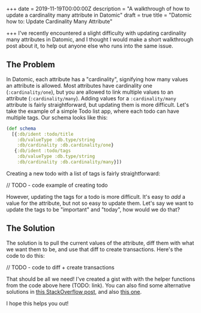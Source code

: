 +++
date = 2019-11-19T00:00:00Z
description = "A walkthrough of how to update a cardinality many attribute in Datomic"
draft = true
title = "Datomic how to: Update Cardinality Many Attribute"

+++
I've recently encountered a slight difficulty with updating cardinality many attributes in Datomic, and I thought I would make a short walkthrough post about it, to help out anyone else who runs into the same issue.

## The Problem

In Datomic, each attribute has a "cardinality", signifying how many values an attribute is allowed. Most attributes have cardinality one (`:cardinality/one`), but you are allowed to link multiple values to an attribute (`:cardinality/many`). Adding values for a `:cardinality/many` attribute is fairly straightforward, but updating them is more difficult. Let's take the example of a simple Todo list app, where each todo can have multiple tags. Our schema looks like this:

```clojure
(def schema
  [{:db/ident :todo/title
    :db/valueType :db.type/string
    :db/cardinality :db.cardinality/one}
   {:db/ident :todo/tags
    :db/valueType :db.type/string
    :db/cardinality :db.cardinality/many}])
```

Creating a new todo with a list of tags is fairly straightforward:

// TODO - code example of creating todo

However, updating the tags for a todo is more difficult. It's easy to _add_ a value for the attribute, but not so easy to update them. Let's say we want to update the tags to be "important" and "today", how would we do that?

## The Solution

The solution is to pull the current values of the attribute, diff them with what we want them to be, and use that diff to create transactions. Here's the code to do this:

// TODO - code to diff + create transactions

That should be all we need! I've created a gist with with the helper functions from the code above here (TODO: link). You can also find some alternative solutions in [this StackOverflow post](https://stackoverflow.com/questions/39432061/updating-value-with-cardinality-many "Related StackOverflow post"), and also [this one](https://stackoverflow.com/questions/42112557/datomic-schema-for-a-to-many-relationship-with-a-reset-operation "another StackOverflow post").

I hope this helps you out!